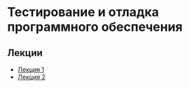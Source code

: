 # Тестирование и отладка программного обеспечения

## Лекции

* [Лекция 1](https://github.com/ilyasssklimov/bmstu_all/tree/sem_07/Testing/lections/lection_01.md)
* [Лекция 2](https://github.com/ilyasssklimov/bmstu_all/tree/sem_07/Testing/lections/lection_02.md)